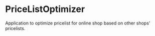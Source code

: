 PriceListOptimizer
==================

Application to optimize pricelist for online shop based on other shops' pricelists.